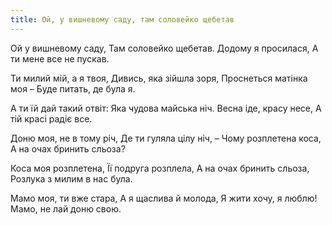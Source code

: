 ```yaml
---
title: Ой, у вишневому саду, там соловейко щебетав
---
```

Ой у вишневому саду,
Там соловейко щебетав.
Додому я просилася,
А ти мене все не пускав.

Ти милий мій, а я твоя,
Дивись, яка зійшла зоря,
Проснеться матінка моя –
Буде питать, де була я.

А ти їй дай такий отвіт:
Яка чудова майська ніч.
Весна іде, красу несе,
А тій красі радіє все.

Доню моя, не в тому річ,
Де ти гуляла цілу ніч, –
Чому розплетена коса,
А на очах бринить сльоза?

Коса моя розплетена,
Її подруга розплела,
А на очах бринить сльоза,
Розлука з милим в нас була.

Мамо моя, ти вже стара,
А я щаслива й молода,
Я жити хочу, я люблю!
Мамо, не лай доню свою.